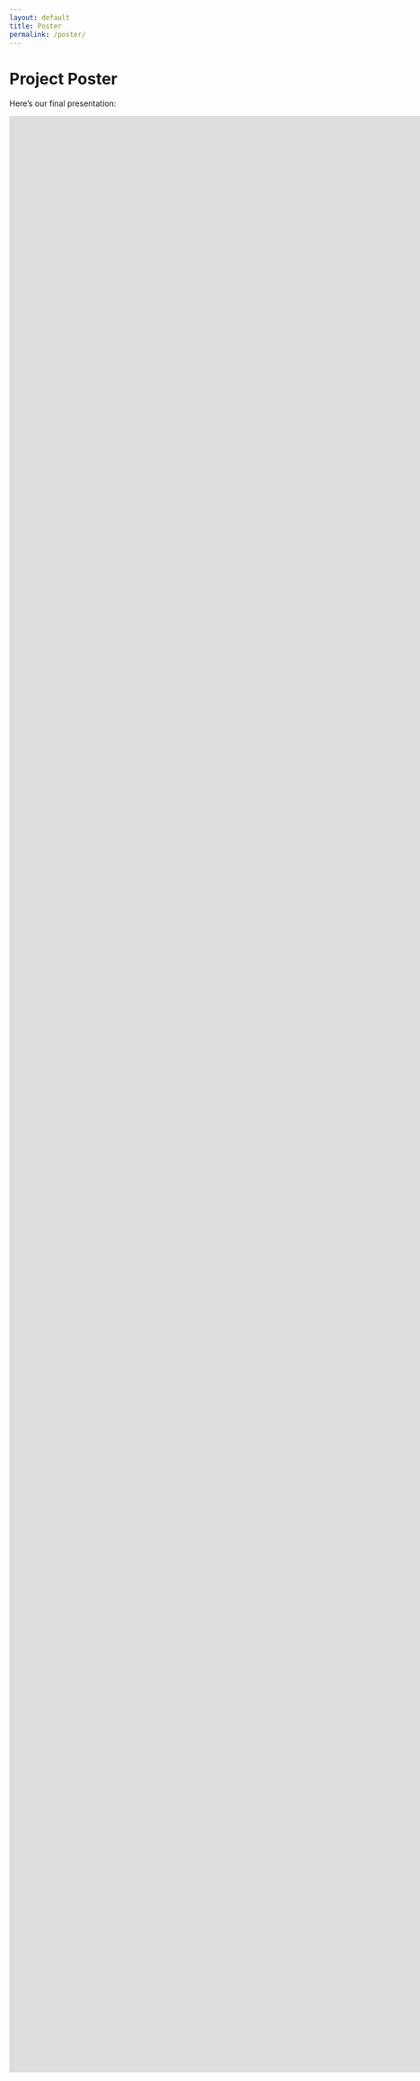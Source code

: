 ```yaml
---
layout: default
title: Poster
permalink: /poster/
---
```


# Project Poster

Here’s our final presentation:

<iframe src="https://docs.google.com/presentation/d/e/2PACX-1vQWxqs3Faui-IfIO-ucA6inmdGSdQfJQAwFCNPVXGiDRhfdovQdAQwE74_-IdxL5oIudoYkPpdlj8iD/pubembed?start=false&loop=false&delayms=3000" frameborder="0" width="4608" height="3485" allowfullscreen="true" mozallowfullscreen="true" webkitallowfullscreen="true"></iframe>
